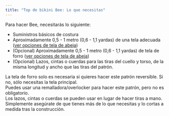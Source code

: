 ```yaml
---
title: "Top de bikini Bee: Lo que necesitas"
---
```


Para hacer Bee, necesitarás lo siguiente:

- Suministros básicos de costura
- Aproximadamente 0,5 - 1 metro (0,6 - 1,1 yardas) de una tela adecuada ([ver opciones de tela de abeja](/docs/patterns/bee/fabric/))
- (Opcional) Aproximadamente 0,5 - 1 metro (0,6 - 1,1 yardas) de tela de forro ([ver opciones de tela de abeja](/docs/patterns/bee/fabric/))
- (Opcional) Lazos, cintas o cuerdas para las tiras del cuello y torso, de la misma longitud y ancho que las tiras del patrón.

<Note>

La tela de forro solo es necesaria si quieres hacer este patrón reversible. Si no, sólo necesitas la tela principal.  
Puedes usar una remalladora/overlocker para hacer este patrón, pero no es obligatorio.  
Los lazos, cintas o cuerdas se pueden usar en lugar de hacer tiras a mano. Simplemente asegúrate de que tienes más de lo que necesitas y lo cortas a medida tras la construcción.

</Note>
